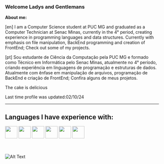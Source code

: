 ###  Welcome Ladys and Gentlemans

__About me:__

[en]
I am a Computer Science student at PUC MG and graduated as a Computer Technician at Senac Minas, currently in the 4° period, creating experience in programming languages and data structures. Currently with emphasis on file manipulation, BackEnd programming and creation of FrontEnd;
Check out some of my projects.

[pt]
Sou estudante de Ciência da Computação pela PUC MG e formado como Técnico em Informática pelo Senac Minas, atualmente no 4° período, criando experiência em linguagens de programação e estruturas de dados. Atualmente com ênfase em manipulação de arquivos, programação de BackEnd e criação de FrontEnd;
Confira alguns de meus projetos.



The cake is delicious

Last time profile was updated:02/10/24
_____________________________________________________________________________________________________________________________________________________________________
<h2>Languages I have experience with:</h2>

<div class="icon" style="display:inline;">
<img style="width:40px; height:40px" src="https://cdn.jsdelivr.net/gh/devicons/devicon/icons/c/c-plain.svg" />
<img style="width:40px; height:40px" src="https://cdn.jsdelivr.net/gh/devicons/devicon/icons/java/java-plain.svg" />
<img style="width:40px; height:40px" src="https://cdn.jsdelivr.net/gh/devicons/devicon/icons/javascript/javascript-plain.svg" />
<img style="width:40px; height:40px" src="https://cdn.jsdelivr.net/gh/devicons/devicon@latest/icons/nestjs/nestjs-original.svg" />          
<img style="width:40px; height:40px" src="https://cdn.jsdelivr.net/gh/devicons/devicon@latest/icons/flutter/flutter-original.svg" />          
<img style="width:40px; height:40px" src="https://cdn.jsdelivr.net/gh/devicons/devicon/icons/python/python-original.svg" />
  
</div>


</br></br>
![Alt Text](https://media4.giphy.com/media/5PSPV1ucLX31u/giphy.gif)
